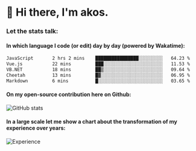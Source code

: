 # 👋 Hi there, I'm akos. 


### Let the stats talk:


#### In which language I code (or edit) day by day (powered by Wakatime): 

<!--START_SECTION:waka-->

```txt
JavaScript       2 hrs 2 mins    ████████████████░░░░░░░░░   64.23 %
Vue.js           22 mins         ███░░░░░░░░░░░░░░░░░░░░░░   11.53 %
VB.NET           18 mins         ██▒░░░░░░░░░░░░░░░░░░░░░░   09.64 %
Cheetah          13 mins         █▓░░░░░░░░░░░░░░░░░░░░░░░   06.95 %
Markdown         6 mins          █░░░░░░░░░░░░░░░░░░░░░░░░   03.65 %
```

<!--END_SECTION:waka-->

#### On my open-source contribution here on Github:
 
![GitHub stats](https://github-readme-stats.vercel.app/api?username=akosbalasko)

#### In a large scale let me show a chart about the transformation of my experience over years:   

![Experience](https://cr-skills-chart-widget.azurewebsites.net/api/api?username=akosbalasko)
